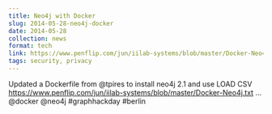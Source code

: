 ```yaml
---
title: Neo4j with Docker
slug: 2014-05-28-neo4j-docker
date: 2014-05-28
collection: news
format: tech
link: https://www.penflip.com/jun/iilab-systems/blob/master/Docker-Neo4j.txt
tags: security, privacy
---
```


Updated a Dockerfile from @tpires to install neo4j 2.1 and use LOAD CSV https://www.penflip.com/jun/iilab-systems/blob/master/Docker-Neo4j.txt … @docker @neo4j  #graphhackday #berlin
